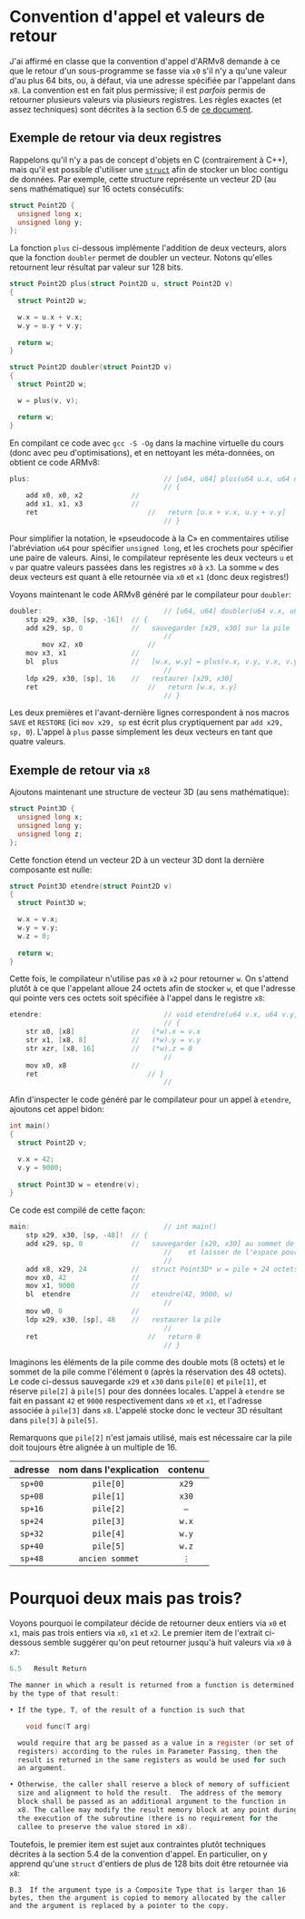 # Convention d'appel et valeurs de retour

J'ai affirmé en classe que la convention d'appel d'ARMv8 demande à ce
que le retour d'un sous-programme se fasse via ```x0``` s'il n'y a
qu'une valeur d'au plus 64 bits, ou, à défaut, via une adresse
spécifiée par l'appelant dans ```x8```. La convention est en fait plus
permissive; il est *parfois* permis de retourner plusieurs valeurs via
plusieurs registres. Les règles exactes (et assez techniques) sont
décrites à la section 6.5 de [ce
document](https://github.com/ARM-software/abi-aa/releases/download/2020Q4/aapcs64.pdf).

## Exemple de retour via deux registres

Rappelons qu'il n'y a pas de concept d'objets en C (contrairement à
C++), mais qu'il est possible d'utiliser une [```struct```](https://en.wikipedia.org/wiki/Struct_(C_programming_language))
afin de stocker un bloc contigu de données. Par exemple, cette
structure représente un vecteur 2D (au sens mathématique) sur 16
octets consécutifs:

```c
struct Point2D {
  unsigned long x;
  unsigned long y;
};
```

La fonction ```plus``` ci-dessous implémente l'addition de deux
vecteurs, alors que la fonction ```doubler``` permet de doubler un
vecteur. Notons qu'elles retournent leur résultat par valeur sur 128
bits.

```c
struct Point2D plus(struct Point2D u, struct Point2D v)
{
  struct Point2D w;

  w.x = u.x + v.x;
  w.y = u.y + v.y;
  
  return w;
}

struct Point2D doubler(struct Point2D v)
{
  struct Point2D w;

  w = plus(v, v);

  return w;
}
```

En compilant ce code avec ```gcc -S -Og``` dans la machine virtuelle
du cours (donc avec peu d'optimisations), et en nettoyant les
méta-données, on obtient ce code ARMv8:

```c
plus:                                 // [u64, u64] plus(u64 u.x, u64 u.y, u64 v.x, u64 v.y)
                                      // {
	add	x0, x0, x2            //
	add	x1, x1, x3            //
	ret                           //   return [u.x + v.x, u.y + v.y]
                                      // }
```

Pour simplifier la notation, le «pseudocode à la C» en commentaires
utilise l'abréviation ```u64``` pour spécifier ```unsigned long```,
et les crochets pour spécifier une paire de valeurs.
Ainsi, le compilateur représente les deux vecteurs ```u``` et ```v```
par quatre valeurs passées dans les registres ```x0``` à ```x3```. La
somme ```w``` des deux vecteurs est quant à elle retournée via
```x0``` et ```x1``` (donc deux registres!)

Voyons maintenant le code ARMv8 généré par le compilateur pour
```doubler```:

```c
doubler:                              // [u64, u64] doubler(u64 v.x, u64 v.y)
	stp	x29, x30, [sp, -16]!  // {
	add	x29, sp, 0            //   sauvegarder [x29, x30] sur la pile
                                      //
        mov	x2, x0                //
	mov	x3, x1                //
	bl	plus                  //   [w.x, w.y] = plus(v.x, v.y, v.x, v.y)
                                      //
	ldp	x29, x30, [sp], 16    //   restaurer [x29, x30]
	ret                           //   return [w.x, x.y]
                                      // }
```

Les deux premières et l'avant-dernière lignes correspondent à nos
macros ```SAVE``` et ```RESTORE``` (ici ```mov x29, sp``` est écrit
plus cryptiquement par ```add x29, sp, 0```). L'appel à ```plus```
passe simplement les deux vecteurs en tant que quatre valeurs.

## Exemple de retour via ```x8```

Ajoutons maintenant une structure de vecteur 3D (au sens
mathématique):

```c
struct Point3D {
  unsigned long x;
  unsigned long y;
  unsigned long z;
};
```

Cette fonction étend un vecteur 2D à un vecteur 3D dont la dernière
composante est nulle:

```c
struct Point3D etendre(struct Point2D v)
{
  struct Point3D w;

  w.x = v.x;
  w.y = v.y;
  w.z = 0;
  
  return w;
}
```

Cette fois, le compilateur n'utilise pas ```x0``` à ```x2``` pour
retourner ```w```. On s'attend plutôt à ce que l'appelant alloue 24
octets afin de stocker ```w```, et que l'adresse qui pointe vers ces
octets soit spécifiée à l'appel dans le registre ```x8```:

```c
etendre:                              // void etendre(u64 v.x, u64 v.y, Point3D* w)
                                      // {
	str	x0, [x8]              //   (*w).x = v.x
	str	x1, [x8, 8]           //   (*w).y = v.y 
	str	xzr, [x8, 16]         //   (*w).z = 0
                                      //
	mov	x0, x8                //
	ret                           // }
                                      //
```

Afin d'inspecter le code généré par le compilateur pour un appel à
```etendre```, ajoutons cet appel bidon:

```c
int main()
{
  struct Point2D v;

  v.x = 42;
  v.y = 9000;
  
  struct Point3D w = etendre(v);
}
```

Ce code est compilé de cette façon:

```c
main:                                 // int main()
	stp	x29, x30, [sp, -48]!  // {
	add	x29, sp, 0            //   sauvegarder [x29, x30] au sommet de la pile
                                      //    et laisser de l'espace pour quatre double mots
                                      //
	add	x8, x29, 24           //   struct Point3D* w = pile + 24 octets
	mov	x0, 42                //
	mov	x1, 9000              //   
	bl	etendre               //   etendre(42, 9000, w)
                                      //
	mov	w0, 0                 //
	ldp	x29, x30, [sp], 48    //   restaurer la pile
                                      //
	ret                           //   return 0
                                      // }
```

Imaginons les éléments de la pile comme des double mots (8 octets) et
le sommet de la pile comme l'élément ```0``` (après la réservation des
48 octets). Le code ci-dessus sauvegarde ```x29``` et ```x30``` dans
```pile[0]``` et ```pile[1]```, et réserve ```pile[2]``` à
```pile[5]``` pour des données locales. L'appel à ```etendre``` se
fait en passant ```42``` et ```9000``` respectivement dans ```x0``` et
```x1```, et l'adresse associée à ```pile[3]``` dans
```x8```. L'appelé stocke donc le vecteur 3D résultant dans
```pile[3]``` à ```pile[5]```.

Remarquons que ```pile[2]``` n'est jamais utilisé, mais est nécessaire
car la pile doit toujours être alignée à un multiple de 16.

|adresse|nom dans l'explication|contenu|
|:-:|:-:|:-:|
|```sp+00```|```pile[0]```|```x29```|
|```sp+08```|```pile[1]```|```x30```|
|```sp+16```|```pile[2]```|```—```|
|```sp+24```|```pile[3]```|```w.x```|
|```sp+32```|```pile[4]```|```w.y```|
|```sp+40```|```pile[5]```|```w.z```|
|```sp+48```|```ancien sommet```|```⋮```|

# Pourquoi deux mais pas trois?

Voyons pourquoi le compilateur décide de retourner deux entiers via
```x0``` et ```x1```, mais pas trois entiers via ```x0```, ```x1``` et
```x2```. Le premier item de l'extrait ci-dessous semble suggérer
qu'on peut retourner jusqu'à huit valeurs via ```x0``` à ```x7```:

```c
6.5   Result Return

The manner in which a result is returned from a function is determined
by the type of that result:

• If the type, T, of the result of a function is such that

    void func(T arg)

  would require that arg be passed as a value in a register (or set of
  registers) according to the rules in Parameter Passing, then the
  result is returned in the same registers as would be used for such
  an argument.

• Otherwise, the caller shall reserve a block of memory of sufficient
  size and alignment to hold the result.  The address of the memory
  block shall be passed as an additional argument to the function in
  x8. The callee may modify the result memory block at any point during
  the execution of the subroutine (there is no requirement for the
  callee to preserve the value stored in x8).
```

Toutefois, le premier item est sujet aux contraintes plutôt techniques
décrites à la section 5.4 de la convention d'appel. En particulier, on
y apprend qu'une ```struct``` d'entiers de plus de 128 bits doit être
retournée via ```x8```:

```
B.3  If the argument type is a Composite Type that is larger than 16
bytes, then the argument is copied to memory allocated by the caller
and the argument is replaced by a pointer to the copy.
```
